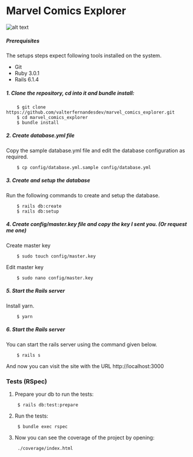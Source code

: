 # Marvel Comics Explorer
![alt text](https://wallpapercave.com/wp/wp1829344.jpg)
##### Prerequisites

The setups steps expect following tools installed on the system.

- Git
- Ruby 3.0.1
- Rails 6.1.4

##### 1. Clone the repository, cd into it and bundle install:

        $ git clone https://github.com/valterfernandesdev/marvel_comics_explorer.git
        $ cd marvel_comics_explorer
        $ bundle install
##### 2. Create database.yml file

Copy the sample database.yml file and edit the database configuration as required.

        $ cp config/database.yml.sample config/database.yml

##### 3. Create and setup the database

Run the following commands to create and setup the database.

        $ rails db:create
        $ rails db:setup

##### 4. Create config/master.key file and copy the key I sent you. (Or request me one)

 Create master key

        $ sudo touch config/master.key
Edit master key

        $ sudo nano config/master.key
        
##### 5. Start the Rails server

Install yarn.

        $ yarn
##### 6. Start the Rails server

You can start the rails server using the command given below.


        $ rails s

And now you can visit the site with the URL http://localhost:3000
        
### Tests (RSpec)

1. Prepare your db to run the tests:

        $ rails db:test:prepare

2. Run the tests:

        $ bundle exec rspec

3. Now you can see the coverage of the project by opening:

        ./coverage/index.html
